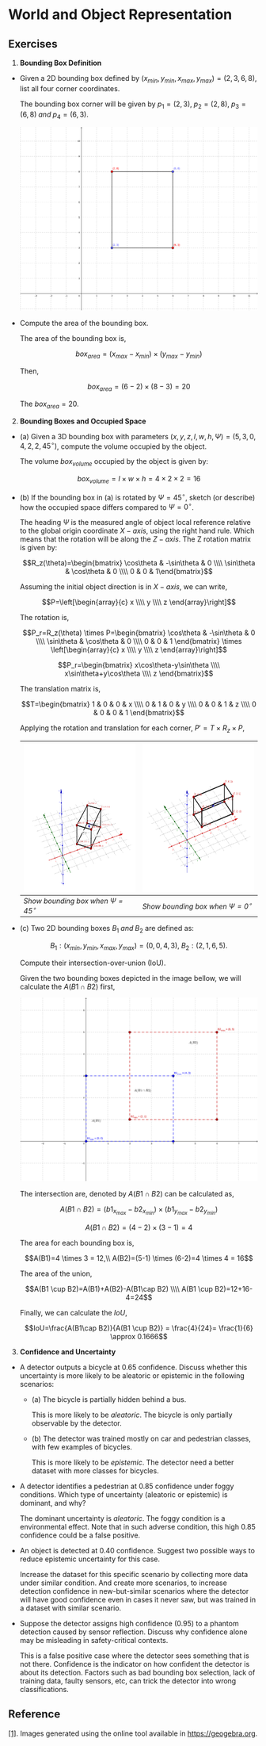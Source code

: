 # World and Object Representation

## Exercises

1. **Bounding Box Definition**
- Given a 2D bounding box defined by $\displaystyle (x_{min},y_{min},x_{max},y_{max}) = (2,3,6,8)$, list all four corner coordinates.

    The bounding box corner will be given by $\displaystyle p_1=(2,3),\;p_2=(2,8),\;p_3=(6,8)\; {\textstyle and}\; p_4=(6,3)$.

    ![Bounding box](./img/bounding_box.png)

- Compute the area of the bounding box.

    The area of the bounding box is,

    $$box_{area}=(x_{max}-x_{min})\times(y_{max}-y_{min})$$

    Then,

    $$box_{area}=(6-2)\times(8-3) = 20$$

    The $\displaystyle box_{area}=20$.

2. **Bounding Boxes and Occupied Space**
- (a) Given a 3D bounding box with parameters $\displaystyle (x,y,z,l,w,h,\Psi)=(5,3,0,4,2,2,45^\circ)$, compute the volume occupied by the object.

    The volume $\displaystyle box_{volume}$ occupied by the object is given by:

    $$box_{volume}=l \times w \times h = 4 \times 2 \times 2 = 16$$

- (b) If the bounding box in (a) is rotated by $\displaystyle \Psi=45^\circ$, sketch (or describe) how the occupied space differs compared to $\displaystyle \Psi=0^\circ$.

    The heading $\displaystyle \Psi$ is the measured angle of object local reference relative to the global origin coordinate $\textstyle X-axis$, using the right hand rule. Which means that the rotation will be along the $\textstyle Z-axis$. The Z rotation matrix is given by:

    $$R_z(\theta)=\begin{bmatrix}
        \cos\theta & -\sin\theta & 0 \\\\ \sin\theta & \cos\theta & 0 \\\\ 0 & 0 & 1\end{bmatrix}$$

    Assuming the initial object direction is in $\textstyle X-axis$, we can write,

    $$P=\left[\begin{array}{c} x \\\\ y \\\\ z \end{array}\right]$$

    The rotation is,

    $$P_r=R_z(\theta) \times P=\begin{bmatrix}
        \cos\theta & -\sin\theta & 0 \\\\ \sin\theta & \cos\theta & 0 \\\\ 0 & 0 & 1 \end{bmatrix} \times \left[\begin{array}{c} x \\\\ y \\\\ z \end{array}\right]$$
    
    $$P_r=\begin{bmatrix} x\cos\theta-y\sin\theta \\\\
        x\sin\theta+y\cos\theta \\\\
        z \end{bmatrix}$$

    The translation matrix is,

    $$T=\begin{bmatrix} 1 & 0 & 0 & x \\\\ 0 & 1 & 0 & y \\\\ 0 & 0 & 1 & z \\\\ 0 & 0 & 0 & 1 \end{bmatrix}$$
    
    Applying the rotation and translation for each corner, $\displaystyle P'=T\times R_z \times P$,

    |<img src="./img/3d_bounding_box_psi_45.png" alt="Psi 45 degree" height=300 width=300>|<img src="./img/3d_bounding_box_psi_0.png" alt="Psi 0 degree" height=300 width=300>|
    |-|-|
    |*Show bounding box when $\Psi=45^\circ$*|*Show bounding box when $\Psi=0^\circ$*|

- (c) Two 2D bounding boxes $\textstyle B_1\; and\; B_2$ are defined as:

    $$B_1:(x_{min},y_{min},x_{max},y_{max})=(0,0,4,3),\; B_2:(2,1,6,5).$$

    Compute their intersection-over-union (IoU).

    Given the two bounding boxes depicted in the image bellow, we will calculate the $\displaystyle A(B1\cap B2)$ first,

    ![bounding box plot](./img/iou.png)

    The intersection are, denoted by $\displaystyle A(B1\cap B2)$ can be calculated as,

    $$A(B1\cap B2)=(b1_{x_{max}}-b2_{x_{min}}) \times (b1_{y_{max}}-b2_{y_{min}})$$

    $$A(B1\cap B2)=(4-2) \times (3-1)=4$$

    The area for each bounding box is,

    $$A(B1)=4 \times 3 = 12,\\ A(B2)=(5-1) \times (6-2)=4 \times 4 = 16$$

    The area of the union,

    $$A(B1 \cup B2)=A(B1)+A(B2)-A(B1\cap B2) \\\\
    A(B1 \cup B2)=12+16-4=24$$

    Finally, we can calculate the $IoU$,

    $$IoU=\frac{A(B1\cap B2)}{A(B1 \cup B2)} = \frac{4}{24}= \frac{1}{6} \approx 0.1666$$

3. **Confidence and Uncertainty**
- A detector outputs a bicycle at 0.65 confidence. Discuss whether this uncertainty is more likely to be aleatoric or epistemic in the following scenarios:

  - (a) The bicycle is partially hidden behind a bus.

    This is more likely to be *aleatoric*. The bicycle is only partially observable by the detector.

  - (b) The detector was trained mostly on car and pedestrian classes, with few examples of bicycles.

    This is more likely to be *epistemic*. The detector need a better dataset with more classes for bicycles.

- A detector identifies a pedestrian at 0.85 confidence under foggy conditions. Which type of uncertainty (aleatoric or epistemic) is dominant, and why?

    The dominant uncertainty is *aleatoric*. The foggy condition is a environmental effect. Note that in such adverse condition, this high 0.85 confidence could be a false positive.

- An object is detected at 0.40 confidence. Suggest two possible ways to reduce epistemic uncertainty for this case.

    Increase the dataset for this specific scenario by collecting more data under similar condition. And create more scenarios, to increase detection confidence in new-but-similar scenarios where the detector will have good confidence even in cases it never saw, but was trained in a dataset with similar scenario.

- Suppose the detector assigns high confidence (0.95) to a phantom detection caused by sensor reflection. Discuss why confidence alone may be misleading in safety-critical contexts.

    This is a false positive case where the detector sees something that is not there. Confidence is the indicator on how confident the detector is about its detection. Factors such as bad bounding box selection, lack of training data, faulty sensors, etc, can trick the detector into wrong classifications.

## Reference
[[1]](https://geogebra.org). Images generated using the online tool available in https://geogebra.org.

<script type="text/javascript" src="http://cdn.mathjax.org/mathjax/latest/MathJax.js?config=TeX-AMS-MML_HTMLorMML"></script>
<script type="text/x-mathjax-config">
    MathJax.Hub.Config({ tex2jax: {inlineMath: [['$', '$']]}, messageStyle: "none" });
</script>